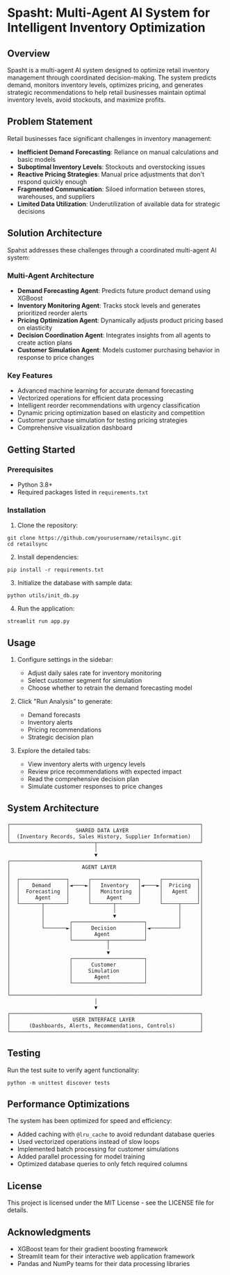 # Spasht: Multi-Agent AI System for Intelligent Inventory Optimization

## Overview

Spasht is a multi-agent AI system designed to optimize retail inventory management through coordinated decision-making. The system predicts demand, monitors inventory levels, optimizes pricing, and generates strategic recommendations to help retail businesses maintain optimal inventory levels, avoid stockouts, and maximize profits.

## Problem Statement

Retail businesses face significant challenges in inventory management:

- **Inefficient Demand Forecasting**: Reliance on manual calculations and basic models
- **Suboptimal Inventory Levels**: Stockouts and overstocking issues
- **Reactive Pricing Strategies**: Manual price adjustments that don't respond quickly enough
- **Fragmented Communication**: Siloed information between stores, warehouses, and suppliers
- **Limited Data Utilization**: Underutilization of available data for strategic decisions

## Solution Architecture
Spahst addresses these challenges through a coordinated multi-agent AI system:

### Multi-Agent Architecture

- **Demand Forecasting Agent**: Predicts future product demand using XGBoost
- **Inventory Monitoring Agent**: Tracks stock levels and generates prioritized reorder alerts
- **Pricing Optimization Agent**: Dynamically adjusts product pricing based on elasticity
- **Decision Coordination Agent**: Integrates insights from all agents to create action plans
- **Customer Simulation Agent**: Models customer purchasing behavior in response to price changes

### Key Features

- Advanced machine learning for accurate demand forecasting
- Vectorized operations for efficient data processing
- Intelligent reorder recommendations with urgency classification
- Dynamic pricing optimization based on elasticity and competition
- Customer purchase simulation for testing pricing strategies
- Comprehensive visualization dashboard

## Getting Started

### Prerequisites

- Python 3.8+
- Required packages listed in `requirements.txt`

### Installation

1. Clone the repository:
```
git clone https://github.com/yourusername/retailsync.git
cd retailsync
```

2. Install dependencies:
```
pip install -r requirements.txt
```

3. Initialize the database with sample data:
```
python utils/init_db.py
```

4. Run the application:
```
streamlit run app.py
```

## Usage

1. Configure settings in the sidebar:
   - Adjust daily sales rate for inventory monitoring
   - Select customer segment for simulation
   - Choose whether to retrain the demand forecasting model

2. Click "Run Analysis" to generate:
   - Demand forecasts
   - Inventory alerts
   - Pricing recommendations
   - Strategic decision plan

3. Explore the detailed tabs:
   - View inventory alerts with urgency levels
   - Review price recommendations with expected impact
   - Read the comprehensive decision plan
   - Simulate customer responses to price changes

## System Architecture

```
┌─────────────────────────────────────────────────────────────┐
│                     SHARED DATA LAYER                       │
│  (Inventory Records, Sales History, Supplier Information)   │
└───────────────────────────┬─────────────────────────────────┘
                            │
                            ▼
┌─────────────────────────────────────────────────────────────┐
│                       AGENT LAYER                           │
│                                                             │
│  ┌───────────────┐      ┌───────────────┐      ┌───────────┐│
│  │    Demand     │◄────►│   Inventory   │◄────►│  Pricing  ││
│  │  Forecasting  │      │   Monitoring  │      │   Agent   ││
│  │     Agent     │      │     Agent     │      │           ││
│  └───────┬───────┘      └───────┬───────┘      └─────┬─────┘│
│          │                      │                    │      │
│          │                      ▼                    │      │
│          │        ┌───────────────────────┐          │      │
│          └───────►│      Decision         │◄─────────┘      │
│                   │       Agent           │                 │
│                   └───────────┬───────────┘                 │
│                               │                             │
│                               ▼                             │
│                   ┌───────────────────────┐                 │
│                   │      Customer         │                 │
│                   │     Simulation        │                 │
│                   │       Agent           │                 │
│                   └───────────────────────┘                 │
│                                                             │
└─────────────────────────────────────────────────────────────┘
                            │
                            ▼
┌─────────────────────────────────────────────────────────────┐
│                    USER INTERFACE LAYER                     │
│      (Dashboards, Alerts, Recommendations, Controls)        │
└─────────────────────────────────────────────────────────────┘
```

## Testing

Run the test suite to verify agent functionality:

```
python -m unittest discover tests
```

## Performance Optimizations

The system has been optimized for speed and efficiency:

- Added caching with `@lru_cache` to avoid redundant database queries
- Used vectorized operations instead of slow loops
- Implemented batch processing for customer simulations
- Added parallel processing for model training
- Optimized database queries to only fetch required columns

## License

This project is licensed under the MIT License - see the LICENSE file for details.

## Acknowledgments

- XGBoost team for their gradient boosting framework
- Streamlit team for their interactive web application framework
- Pandas and NumPy teams for their data processing libraries
